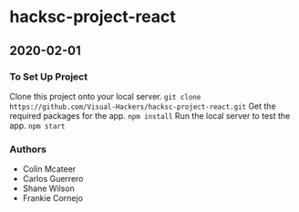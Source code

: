 # hacksc-project-react
## 2020-02-01

### To Set Up Project
Clone this project onto your local server.
`git clone https://github.com/Visual-Hackers/hacksc-project-react.git`
Get the required packages for the app.
`npm install`
Run the local server to test the app.
`npm start`

### Authors
- Colin Mcateer
- Carlos Guerrero
- Shane Wilson
- Frankie Cornejo
